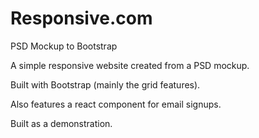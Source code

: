 # Responsive.com
PSD Mockup to Bootstrap

A simple responsive website created from a PSD mockup.

Built with Bootstrap (mainly the grid features).

Also features a react component for email signups.

Built as a demonstration.
